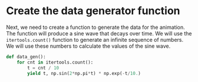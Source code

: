 # Create the data generator function

Next, we need to create a function to generate the data for the animation. The function will produce a sine wave that decays over time. We will use the `itertools.count()` function to generate an infinite sequence of numbers. We will use these numbers to calculate the values of the sine wave.

```python
def data_gen():
    for cnt in itertools.count():
        t = cnt / 10
        yield t, np.sin(2*np.pi*t) * np.exp(-t/10.)
```

